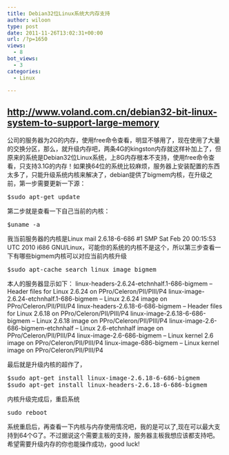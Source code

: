 ```yaml
---
title: Debian32位Linux系统大内存支持
author: wiloon
type: post
date: 2011-11-26T13:02:31+00:00
url: /?p=1650
views:
  - 8
bot_views:
  - 3
categories:
  - Linux

---
```

## <http://www.voland.com.cn/debian32-bit-linux-system-to-support-large-memory>

<div>
  <p>
    公司的服务器为2G的内存，使用free命令查看，明显不够用了，现在使用了大量的交换分区，那么，就升级内存吧，两条4G的kingston内存就这样补加上了，但原来的系统是Debian32位Linux系统，上8G内存根本不支持，使用free命令查看，只支持3.1G的内存！如果换64位的系统比较麻烦，服务器上安装配置的东西太多了，只能升级系统内核来解决了，debian提供了bigmem内核，在升级之前，第一步需要更新一下源：
  </p>
  
  <div>
    <div>
      <pre>$sudo apt-get update</pre>
    </div>
  </div>
  
  <p>
    第二步就是查看一下自己当前的内核：
  </p>
  
  <div>
    <div>
      <pre>$uname -a</pre>
    </div>
  </div>
  
  <p>
    我当前服务器的内核是Linux mail 2.6.18-6-686 #1 SMP Sat Feb 20 00:15:53 UTC 2010 i686 GNU/Linux，可能你的系统的内核不是这个，所以第三步查看一下有哪些bigmem内核可以对应当前内核升级
  </p>
  
  <div>
    <div>
      <pre>$sudo apt-cache search linux image bigmem</pre>
    </div>
  </div>
  
  <p>
    本人的服务器显示如下：
 linux-headers-2.6.24-etchnhalf.1-686-bigmem – Header files for Linux 2.6.24 on PPro/Celeron/PII/PIII/P4
 linux-image-2.6.24-etchnhalf.1-686-bigmem – Linux 2.6.24 image on PPro/Celeron/PII/PIII/P4
 linux-headers-2.6.18-6-686-bigmem – Header files for Linux 2.6.18 on PPro/Celeron/PII/PIII/P4
 linux-image-2.6.18-6-686-bigmem – Linux 2.6.18 image on PPro/Celeron/PII/PIII/P4
 linux-image-2.6-686-bigmem-etchnhalf – Linux 2.6-etchnhalf image on PPro/Celeron/PII/PIII/P4
 linux-image-2.6-686-bigmem – Linux kernel 2.6 image on PPro/Celeron/PII/PIII/P4
 linux-image-686-bigmem – Linux kernel image on PPro/Celeron/PII/PIII/P4
  </p>
  
  <p>
    最后就是升级内核的超作了，
  </p>
  
  <div>
    <div>
      <pre>$sudo apt-get install linux-image-2.6.18-6-686-bigmem
$sudo apt-get install linux-headers-2.6.18-6-686-bigmem</pre>
    </div>
  </div>
  
  <p>
    内核升级完成后，重启系统
  </p>
  
  <div>
    <div>
      <pre>sudo reboot</pre>
    </div>
  </div>
  
  <p>
    系统重启后，再查看一下内核与内存使用情况吧，我的是可以了,现在可以最大支持到64个G了。不过据说这个需要主板的支持，服务器主板我想应该都支持吧。希望需要升级内存的你也能操作成功，good luck!
  </p>
</div>